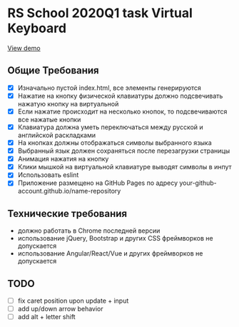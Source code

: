 # RS School 2020Q1 task Virtual Keyboard

[View demo](kotiknalune-virtual-keyboard.netlify.app)

## Общие Требования

- [x] Изначально пустой index.html, все элементы генерируются
- [x] Нажатие на кнопкy физической клавиатуры должно подсвечивать нажатую кнопку на виртуальной
- [x] Если нажатие происходит на несколько кнопок, то подсвечиваются все нажатые кнопки
- [x] Клавиатура должна уметь переключаться между русской и английской раскладками
- [x] На кнопках должны отображаться символы выбранного языка
- [x] Выбранный язык должен сохраняться после перезагрузки страницы
- [x] Анимация нажатия на кнопку
- [x] Клики мышкой на виртуальной клавиатуре выводят символы в инпут
- [x] Использовать eslint
- [x] Приложение размещено на GitHub Pages по адресу your-github-account.github.io/name-repository

## Технические требования

- должно работать в Chrome последней версии
- использование jQuery, Bootstrap и других CSS фреймворков не допускается
- использование Angular/React/Vue и других фреймворков не допускается

## TODO

- [ ] fix caret position upon update + input
- [ ] add up/down arrow behavior
- [ ] add alt + letter shift
